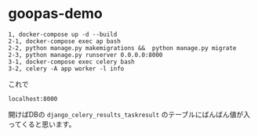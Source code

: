 # goopas-demo

```
1, docker-compose up -d --build
2-1, docker-compose exec ap bash
2-2, python manage.py makemigrations &&  python manage.py migrate
2-3, python manage.py runserver 0.0.0.0:8000
3-1, docker-compose exec celery bash
3-2, celery -A app worker -l info
```

これで

```
localhost:8000
```

開けばDBの `django_celery_results_taskresult` のテーブルにばんばん値が入ってくると思います。
